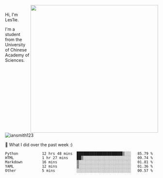 <img align="right" src="https://github-readme-stats.vercel.app/api?username=iansmith123&show_icons=true&hide_border=true" width="420">

### 
Hi, I'm Les1ie. 

I'm a student from the University of Chinese Academy of Sciences.

<img src="https://komarev.com/ghpvc/?username=iansmith123" alt="iansmith123" />




🔭 What I did over the past week :)
<!--START_SECTION:waka-->

```text
Python           12 hrs 48 mins  █████████████████████▒░░░   85.79 %
HTML             1 hr 27 mins    ██▒░░░░░░░░░░░░░░░░░░░░░░   09.74 %
Markdown         16 mins         ▒░░░░░░░░░░░░░░░░░░░░░░░░   01.81 %
YAML             12 mins         ▒░░░░░░░░░░░░░░░░░░░░░░░░   01.36 %
Other            5 mins          ░░░░░░░░░░░░░░░░░░░░░░░░░   00.57 %
```

<!--END_SECTION:waka-->


<!--
**IanSmith123/IanSmith123** is a ✨ _special_ ✨ repository because its `README.md` (this file) appears on your GitHub profile.
<img src="https://github.githubassets.com/images/spinners/octocat-spinner-64.gif">

Here are some ideas to get you started:

- 🔭 I’m currently working on ...
- 🌱 I’m currently learning ...
- 👯 I’m looking to collaborate on ...
- 🤔 I’m looking for help with ...
- 💬 Ask me about ...
- 📫 How to reach me: ...
- 😄 Pronouns: ...
- ⚡ Fun fact: ...
-->
